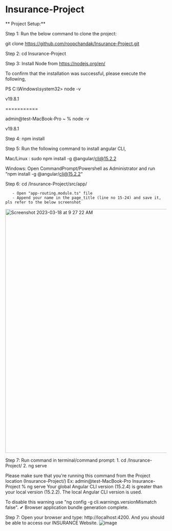 # Insurance-Project
**
Project Setup:**

Step 1: Run the below command to clone the project: 

git clone https://github.com/roopchandak/Insurance-Project.git 

Step 2: cd Insurance-Project

Step 3: Install Node from https://nodejs.org/en/

To confirm that the installation was successful, please execute the following,

PS C:\Windows\system32> node -v

v19.8.1

===========

admin@test-MacBook-Pro ~ % node -v

v19.8.1

Step 4: npm install

Step 5: Run the following command to install angular CLI,

Mac/Linux : 
  sudo npm install -g @angular/cli@15.2.2  

Windows: 
  Open CommandPrompt/Powershell as Administrator and run “npm install -g @angular/cli@15.2.2“
  
  
Step 6: cd <ProjectLocation>/Insurance-Project/src/app/

       - Open "app-routing.module.ts" file
       - Append your name in the page_title (line no 15-24) and save it, pls refer to the below screenshot
       
<img width="760" alt="Screenshot 2023-03-18 at 9 27 22 AM" src="https://user-images.githubusercontent.com/20028970/226083763-a4066c69-ec61-49ed-b473-151641c195f0.png">


Step 7: Run command in terminal/command prompt: 
           1. cd <ProjectLocation>/Insurance-Project/
           2. ng serve 

Please make sure that you're running this command from the Project location (Insurance-Project/)
Ex:
admin@test-MacBook-Pro Insurance-Project % ng serve
Your global Angular CLI version (15.2.4) is greater than your local version (15.2.2). The local Angular CLI version is used.

To disable this warning use "ng config -g cli.warnings.versionMismatch false".
✔ Browser application bundle generation complete.


Step 7: Open your browser and type: http://localhost:4200. And you should be able to access our INSURANCE Website.
![image](https://user-images.githubusercontent.com/20028970/226084098-9cd6b5ad-a4dd-42ae-b913-f80f27550434.png)


